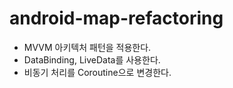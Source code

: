 # android-map-refactoring

- MVVM 아키텍처 패턴을 적용한다.
- DataBinding, LiveData를 사용한다.
- 비동기 처리를 Coroutine으로 변경한다.